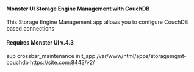 #### Monster UI Storage Engine Management with CouchDB
This Storage Engine Management app allows you to configure CouchDB based connections

#### Requires Monster UI v.4.3

sup crossbar_maintenance init_app /var/www/html/apps/storagemgmt-couchdb https://site.com:8443/v2/
